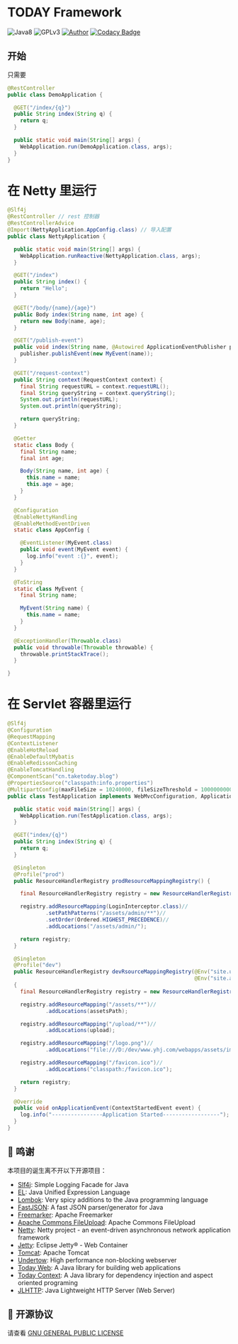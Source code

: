 # TODAY Framework
![Java8](https://img.shields.io/badge/JDK-8+-success.svg)
![GPLv3](https://img.shields.io/badge/License-GPLv3-blue.svg)
[![Author](https://img.shields.io/badge/Author-TODAY-blue.svg)](https://github.com/TAKETODAY)
[![Codacy Badge](https://api.codacy.com/project/badge/Grade/3fc111bcdf694f96bbf1a063058eea36)](https://app.codacy.com/app/TAKETODAY/today-framework?utm_source=github.com&utm_medium=referral&utm_content=TAKETODAY/today-framework&utm_campaign=Badge_Grade_Settings)


## 开始

只需要
```java
@RestController
public class DemoApplication {

  @GET("/index/{q}")
  public String index(String q) {
    return q;
  }

  public static void main(String[] args) {
    WebApplication.run(DemoApplication.class, args);
  }
}
```

# 在 Netty 里运行

```java
@Slf4j
@RestController // rest 控制器
@RestControllerAdvice
@Import(NettyApplication.AppConfig.class) // 导入配置
public class NettyApplication {

  public static void main(String[] args) {
    WebApplication.runReactive(NettyApplication.class, args);
  }

  @GET("/index")
  public String index() {
    return "Hello";
  }

  @GET("/body/{name}/{age}")
  public Body index(String name, int age) {
    return new Body(name, age);
  }

  @GET("/publish-event")
  public void index(String name, @Autowired ApplicationEventPublisher publisher) {
    publisher.publishEvent(new MyEvent(name));
  }

  @GET("/request-context")
  public String context(RequestContext context) {
    final String requestURL = context.requestURL();
    final String queryString = context.queryString();
    System.out.println(requestURL);
    System.out.println(queryString);

    return queryString;
  }

  @Getter
  static class Body {
    final String name;
    final int age;

    Body(String name, int age) {
      this.name = name;
      this.age = age;
    }
  }

  @Configuration
  @EnableNettyHandling
  @EnableMethodEventDriven
  static class AppConfig {

    @EventListener(MyEvent.class)
    public void event(MyEvent event) {
      log.info("event :{}", event);
    }
  }

  @ToString
  static class MyEvent {
    final String name;

    MyEvent(String name) {
      this.name = name;
    }
  }

  @ExceptionHandler(Throwable.class)
  public void throwable(Throwable throwable) {
    throwable.printStackTrace();
  }

}

```

# 在 Servlet 容器里运行
```java
@Slf4j
@Configuration
@RequestMapping
@ContextListener
@EnableHotReload
@EnableDefaultMybatis
@EnableRedissonCaching
@EnableTomcatHandling
@ComponentScan("cn.taketoday.blog")
@PropertiesSource("classpath:info.properties")
@MultipartConfig(maxFileSize = 10240000, fileSizeThreshold = 1000000000, maxRequestSize = 1024000000)
public class TestApplication implements WebMvcConfiguration, ApplicationListener<ContextStartedEvent> {

  public static void main(String[] args) {
    WebApplication.run(TestApplication.class, args);
  }

  @GET("index/{q}")
  public String index(String q) {
    return q;
  }

  @Singleton
  @Profile("prod")
  public ResourceHandlerRegistry prodResourceMappingRegistry() {

    final ResourceHandlerRegistry registry = new ResourceHandlerRegistry();

    registry.addResourceMapping(LoginInterceptor.class)//
            .setPathPatterns("/assets/admin/**")//
            .setOrder(Ordered.HIGHEST_PRECEDENCE)//
            .addLocations("/assets/admin/");

    return registry;
  }

  @Singleton
  @Profile("dev")
  public ResourceHandlerRegistry devRsourceMappingRegistry(@Env("site.uploadPath") String upload,
                                                           @Env("site.assetsPath") String assetsPath) //
  {
    final ResourceHandlerRegistry registry = new ResourceHandlerRegistry();

    registry.addResourceMapping("/assets/**")//
            .addLocations(assetsPath);

    registry.addResourceMapping("/upload/**")//
            .addLocations(upload);

    registry.addResourceMapping("/logo.png")//
            .addLocations("file:///D:/dev/www.yhj.com/webapps/assets/images/logo.png");

    registry.addResourceMapping("/favicon.ico")//
            .addLocations("classpath:/favicon.ico");

    return registry;
  }

  @Override
  public void onApplicationEvent(ContextStartedEvent event) {
    log.info("----------------Application Started------------------");
  }
}
```

## 🙏 鸣谢
本项目的诞生离不开以下开源项目：
* [Slf4j](https://github.com/qos-ch/slf4j): Simple Logging Facade for Java
* [EL](https://github.com/TAKETODAY/today-expression): Java Unified Expression Language
* [Lombok](https://github.com/rzwitserloot/lombok): Very spicy additions to the Java programming language
* [FastJSON](https://github.com/alibaba/fastjson): A fast JSON parser/generator for Java
* [Freemarker](https://github.com/apache/freemarker): Apache Freemarker
* [Apache Commons FileUpload](https://github.com/apache/commons-fileupload): Apache Commons FileUpload
* [Netty](https://github.com/netty/netty): Netty project - an event-driven asynchronous network application framework
* [Jetty](https://github.com/eclipse/jetty.project): Eclipse Jetty® - Web Container 
* [Tomcat](https://github.com/apache/tomcat): Apache Tomcat
* [Undertow](https://github.com/undertow-io/undertow): High performance non-blocking webserver
* [Today Web](https://github.com/TAKETODAY/today-web): A Java library for building web applications
* [Today Context](https://github.com/TAKETODAY/today-context): A Java library for dependency injection and aspect oriented programing
* [JLHTTP](https://www.freeutils.net/source/jlhttp/): Java Lightweight HTTP Server (Web Server)


## 📄 开源协议
请查看 [GNU GENERAL PUBLIC LICENSE](https://github.com/TAKETODAY/today-framework/blob/master/LICENSE)

